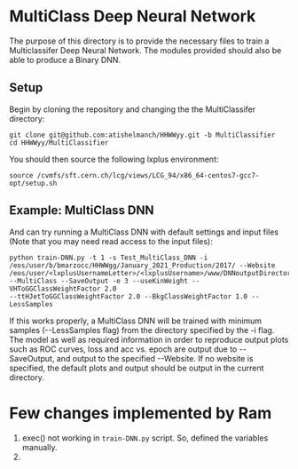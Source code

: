 # MultiClass Deep Neural Network

The purpose of this directory is to provide the necessary files to train a Multiclassifer Deep Neural Network. The modules provided should also be able to produce a Binary DNN.

## Setup

Begin by cloning the repository and changing the the MultiClassifer directory:


    git clone git@github.com:atishelmanch/HHWWyy.git -b MultiClassifier
    cd HHWWyy/MultiClassifier

You should then source the following lxplus environment:

    source /cvmfs/sft.cern.ch/lcg/views/LCG_94/x86_64-centos7-gcc7-opt/setup.sh

## Example: MultiClass DNN

And can try running a MultiClass DNN with default settings and input files (Note that you may need read access to the input files):

    python train-DNN.py -t 1 -s Test_MultiClass_DNN -i /eos/user/b/bmarzocc/HHWWgg/January_2021_Production/2017/ --Website /eos/user/<lxplusUsernameLetter>/<lxplusUsername>/www/DNNoutputDirectory/ --MultiClass --SaveOutput -e 3 --useKinWeight --VHToGGClassWeightFactor 2.0
    --ttHJetToGGClassWeightFactor 2.0 --BkgClassWeightFactor 1.0 --LessSamples

If this works properly, a MultiClass DNN will be trained with minimum samples (--LessSamples flag) from the directory specified by the -i flag. The model as well as required information in order to reproduce
output plots such as ROC curves, loss and acc vs. epoch are output due to --SaveOutput, and output to the specified --Website. If no website is specified, the default plots and output should be output in the current directory.


# Few changes implemented by Ram

1. exec() not working in `train-DNN.py` script. So, defined the variables manually.
2.